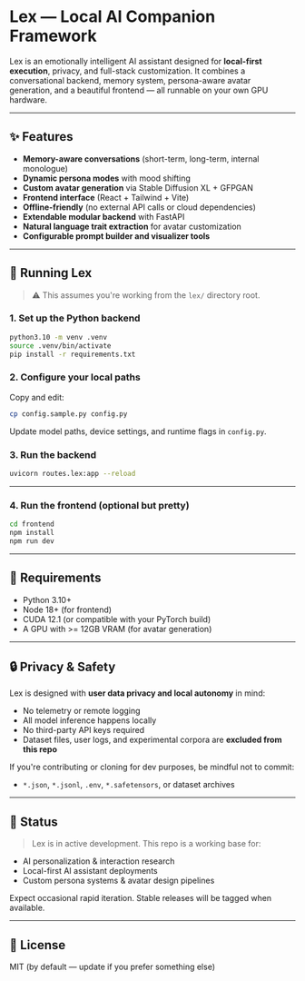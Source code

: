 # Lex — Local AI Companion Framework

Lex is an emotionally intelligent AI assistant designed for **local-first execution**, privacy, and full-stack customization. It combines a conversational backend, memory system, persona-aware avatar generation, and a beautiful frontend — all runnable on your own GPU hardware.

---

## ✨ Features

- **Memory-aware conversations** (short-term, long-term, internal monologue)
- **Dynamic persona modes** with mood shifting
- **Custom avatar generation** via Stable Diffusion XL + GFPGAN
- **Frontend interface** (React + Tailwind + Vite)
- **Offline-friendly** (no external API calls or cloud dependencies)
- **Extendable modular backend** with FastAPI
- **Natural language trait extraction** for avatar customization
- **Configurable prompt builder and visualizer tools**

---

## 🚀 Running Lex

> ⚠️ This assumes you're working from the `lex/` directory root.

### 1. Set up the Python backend

```bash
python3.10 -m venv .venv
source .venv/bin/activate
pip install -r requirements.txt
```

### 2. Configure your local paths

Copy and edit:

```bash
cp config.sample.py config.py
```

Update model paths, device settings, and runtime flags in `config.py`.

### 3. Run the backend

```bash
uvicorn routes.lex:app --reload
```

---

### 4. Run the frontend (optional but pretty)

```bash
cd frontend
npm install
npm run dev
```

---

## 🧰 Requirements

- Python 3.10+
- Node 18+ (for frontend)
- CUDA 12.1 (or compatible with your PyTorch build)
- A GPU with >= 12GB VRAM (for avatar generation)

---

## 🔒 Privacy & Safety

Lex is designed with **user data privacy and local autonomy** in mind:

- No telemetry or remote logging
- All model inference happens locally
- No third-party API keys required
- Dataset files, user logs, and experimental corpora are **excluded from this repo**

If you're contributing or cloning for dev purposes, be mindful not to commit:

- `*.json`, `*.jsonl`, `.env`, `*.safetensors`, or dataset archives

---

## 🧪 Status

> Lex is in active development. This repo is a working base for:

- AI personalization & interaction research
- Local-first AI assistant deployments
- Custom persona systems & avatar design pipelines

Expect occasional rapid iteration. Stable releases will be tagged when available.

---

## 📜 License

MIT (by default — update if you prefer something else)
